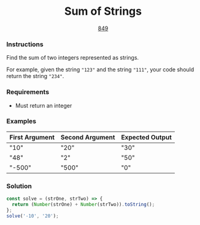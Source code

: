 <div align="center">
  <h1>Sum of Strings</h1>
  <a href="https://prep-app-prod.herokuapp.com/problems/849" target="_blank">849</a>
</div>

### Instructions

Find the sum of two integers represented as strings.

For example, given the string `"123"` and the string `"111"`, your code should
return the string `"234"`.

### Requirements

- Must return an integer

### Examples

| First Argument | Second Argument | Expected Output |
| -------------- | --------------- | --------------- |
| "10"           | "20"            | "30"            |
| "48"           | "2"             | "50"            |
| "-500"         | "500"           | "0"             |

### Solution

```javascript
const solve = (strOne, strTwo) => {
  return (Number(strOne) + Number(strTwo)).toString();
};
solve('-10', '20');
```
